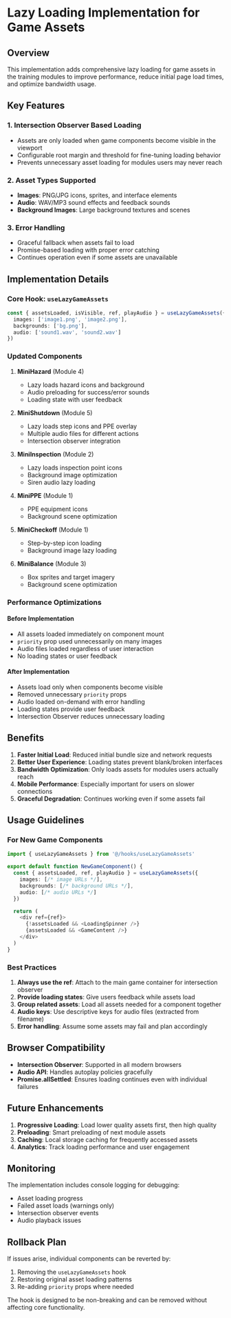 # Lazy Loading Implementation for Game Assets

## Overview

This implementation adds comprehensive lazy loading for game assets in the training modules to improve performance, reduce initial page load times, and optimize bandwidth usage.

## Key Features

### 1. Intersection Observer Based Loading
- Assets are only loaded when game components become visible in the viewport
- Configurable root margin and threshold for fine-tuning loading behavior
- Prevents unnecessary asset loading for modules users may never reach

### 2. Asset Types Supported
- **Images**: PNG/JPG icons, sprites, and interface elements
- **Audio**: WAV/MP3 sound effects and feedback sounds
- **Background Images**: Large background textures and scenes

### 3. Error Handling
- Graceful fallback when assets fail to load
- Promise-based loading with proper error catching
- Continues operation even if some assets are unavailable

## Implementation Details

### Core Hook: `useLazyGameAssets`

```typescript
const { assetsLoaded, isVisible, ref, playAudio } = useLazyGameAssets({
  images: ['image1.png', 'image2.png'],
  backgrounds: ['bg.png'],
  audio: ['sound1.wav', 'sound2.wav']
})
```

### Updated Components

1. **MiniHazard** (Module 4)
   - Lazy loads hazard icons and background
   - Audio preloading for success/error sounds
   - Loading state with user feedback

2. **MiniShutdown** (Module 5)
   - Lazy loads step icons and PPE overlay
   - Multiple audio files for different actions
   - Intersection observer integration

3. **MiniInspection** (Module 2)
   - Lazy loads inspection point icons
   - Background image optimization
   - Siren audio lazy loading

4. **MiniPPE** (Module 1)
   - PPE equipment icons
   - Background scene optimization

5. **MiniCheckoff** (Module 1)
   - Step-by-step icon loading
   - Background image lazy loading

6. **MiniBalance** (Module 3)
   - Box sprites and target imagery
   - Background scene optimization

### Performance Optimizations

#### Before Implementation
- All assets loaded immediately on component mount
- `priority` prop used unnecessarily on many images
- Audio files loaded regardless of user interaction
- No loading states or user feedback

#### After Implementation
- Assets load only when components become visible
- Removed unnecessary `priority` props
- Audio loaded on-demand with error handling
- Loading states provide user feedback
- Intersection Observer reduces unnecessary loading

## Benefits

1. **Faster Initial Load**: Reduced initial bundle size and network requests
2. **Better User Experience**: Loading states prevent blank/broken interfaces
3. **Bandwidth Optimization**: Only loads assets for modules users actually reach
4. **Mobile Performance**: Especially important for users on slower connections
5. **Graceful Degradation**: Continues working even if some assets fail

## Usage Guidelines

### For New Game Components

```typescript
import { useLazyGameAssets } from '@/hooks/useLazyGameAssets'

export default function NewGameComponent() {
  const { assetsLoaded, ref, playAudio } = useLazyGameAssets({
    images: [/* image URLs */],
    backgrounds: [/* background URLs */],
    audio: [/* audio URLs */]
  })

  return (
    <div ref={ref}>
      {!assetsLoaded && <LoadingSpinner />}
      {assetsLoaded && <GameContent />}
    </div>
  )
}
```

### Best Practices

1. **Always use the ref**: Attach to the main game container for intersection observer
2. **Provide loading states**: Give users feedback while assets load
3. **Group related assets**: Load all assets needed for a component together
4. **Audio keys**: Use descriptive keys for audio files (extracted from filename)
5. **Error handling**: Assume some assets may fail and plan accordingly

## Browser Compatibility

- **Intersection Observer**: Supported in all modern browsers
- **Audio API**: Handles autoplay policies gracefully
- **Promise.allSettled**: Ensures loading continues even with individual failures

## Future Enhancements

1. **Progressive Loading**: Load lower quality assets first, then high quality
2. **Preloading**: Smart preloading of next module assets
3. **Caching**: Local storage caching for frequently accessed assets
4. **Analytics**: Track loading performance and user engagement

## Monitoring

The implementation includes console logging for debugging:
- Asset loading progress
- Failed asset loads (warnings only)
- Intersection observer events
- Audio playback issues

## Rollback Plan

If issues arise, individual components can be reverted by:
1. Removing the `useLazyGameAssets` hook
2. Restoring original asset loading patterns
3. Re-adding `priority` props where needed

The hook is designed to be non-breaking and can be removed without affecting core functionality. 